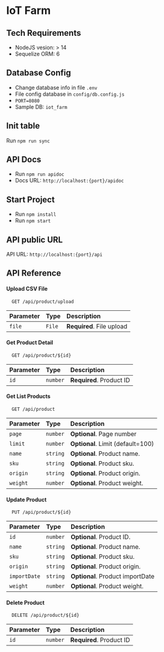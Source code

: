 # IoT Farm

## Tech Requirements

- NodeJS vesion: > 14
- Sequelize ORM: 6

## Database Config

- Change database info in file `.env`
- File config database in `config/db.config.js`
- `PORT=8080`
- Sample DB: `iot_farm`

## Init table

Run `npm run sync`

## API Docs

- Run `npm run apidoc`
- Docs URL: `http://localhost:{port}/apidoc`

## Start Project

- Run `npm install`
- Run `npm start`


## API public URL

API URL: `http://localhost:{port}/api`

## API Reference

#### Upload CSV File

```http
  GET /api/product/upload
```

| Parameter | Type     | Description                |
| :-------- | :------- | :------------------------- |
| `file`    | `File`   | **Required**. File upload  |

#### Get Product Detail

```http
  GET /api/product/${id}
```

| Parameter | Type     | Description                       |
| :-------- | :------- | :-------------------------------- |
| `id`      | `number` | **Required**. Product ID          |

#### Get List Products

```http
  GET /api/product
```

| Parameter | Type     | Description                       |
| :-------- | :------- | :-------------------------------- |
| `page`    | `number` | **Optional**. Page number         |
| `limit`   | `number` | **Optional**. Limit (default=100) |
| `name`    | `string` | **Optional**. Product name.       |
| `sku`     | `string` | **Optional**. Product sku.        |
| `origin`  | `string` | **Optional**. Product origin.     |
| `weight`  | `number` | **Optional**. Product weight.     |


#### Update Product

```http
  PUT /api/product/${id}
```

| Parameter   | Type     | Description                       |
| :--------   | :------- | :-------------------------------- |
| `id`        | `number` | **Optional**. Product ID.         |
| `name`      | `string` | **Optional**. Product name.       |
| `sku`       | `string` | **Optional**. Product sku.        |
| `origin`    | `string` | **Optional**. Product origin.     |
| `importDate`| `string` | **Optional**. Product importDate  | 
| `weight`    | `number` | **Optional**. Product weight.     |


#### Delete Product

```http
  DELETE /api/product/${id}
```

| Parameter | Type     | Description                       |
| :-------- | :------- | :-------------------------------- |
| `id`      | `number` | **Required**. Product ID          |